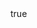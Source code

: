 ---
info:
  name: T-64BV1
  image: /img/vehicle/tank/ussr/16_t-64bv1.png
  class: "ОБТ: 90$ и более"
  country: СССР
  cost: 110
  year: 1985

body:
  hp: 10
  armor_front: 17
  armor_side: 8
  armor_rear: 4
  armor_top: 3
  size: Средний
  stealth: Плохо
  optics: Средний
  speed: 65
  speed_road: 110
  fuel: 2040
  autonomy: 680

main_gun:
  name: 2A46M
  attr_kin: true
  attr_fg: true
  ammo: 28
  range_ground: 2275
  accuracy: 55
  stabilizer: 45
  ap_power: 19
  he_power: 4
  suppression: 144
  rate_of_fire: 9

mmg:
  name: NSVT
  ammo: 1000
  range_ground: 1050
  range_helicopters: 875
  accuracy: 15
  stabilizer: 5
  he_power: 0.75
  suppression: 90
  rate_of_fire: 652
---